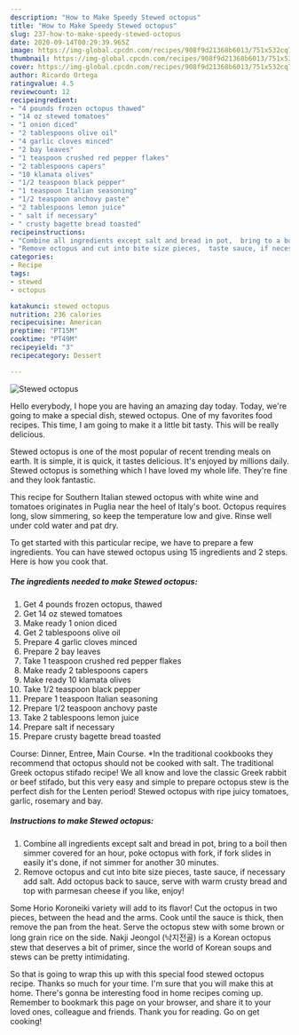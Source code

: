 ```yaml
---
description: "How to Make Speedy Stewed octopus"
title: "How to Make Speedy Stewed octopus"
slug: 237-how-to-make-speedy-stewed-octopus
date: 2020-09-14T00:29:39.965Z
image: https://img-global.cpcdn.com/recipes/908f9d21368b6013/751x532cq70/stewed-octopus-recipe-main-photo.jpg
thumbnail: https://img-global.cpcdn.com/recipes/908f9d21368b6013/751x532cq70/stewed-octopus-recipe-main-photo.jpg
cover: https://img-global.cpcdn.com/recipes/908f9d21368b6013/751x532cq70/stewed-octopus-recipe-main-photo.jpg
author: Ricardo Ortega
ratingvalue: 4.5
reviewcount: 12
recipeingredient:
- "4 pounds frozen octopus thawed"
- "14 oz stewed tomatoes"
- "1 onion diced"
- "2 tablespoons olive oil"
- "4 garlic cloves minced"
- "2 bay leaves"
- "1 teaspoon crushed red pepper flakes"
- "2 tablespoons capers"
- "10 klamata olives"
- "1/2 teaspoon black pepper"
- "1 teaspoon Italian seasoning"
- "1/2 teaspoon anchovy paste"
- "2 tablespoons lemon juice"
- " salt if necessary"
- " crusty bagette bread toasted"
recipeinstructions:
- "Combine all ingredients except salt and bread in pot,  bring to a boil then simmer covered for an hour,  poke octopus with fork,  if fork slides in easily it&#39;s done,  if not simmer for another 30 minutes."
- "Remove octopus and cut into bite size pieces,  taste sauce, if necessary add salt. Add octopus back to sauce,  serve with warm crusty bread and top with parmesan cheese if you like,  enjoy!"
categories:
- Recipe
tags:
- stewed
- octopus

katakunci: stewed octopus 
nutrition: 236 calories
recipecuisine: American
preptime: "PT15M"
cooktime: "PT49M"
recipeyield: "3"
recipecategory: Dessert

---
```



![Stewed octopus](https://img-global.cpcdn.com/recipes/908f9d21368b6013/751x532cq70/stewed-octopus-recipe-main-photo.jpg)

Hello everybody, I hope you are having an amazing day today. Today, we're going to make a special dish, stewed octopus. One of my favorites food recipes. This time, I am going to make it a little bit tasty. This will be really delicious.

Stewed octopus is one of the most popular of recent trending meals on earth. It is simple, it is quick, it tastes delicious. It's enjoyed by millions daily. Stewed octopus is something which I have loved my whole life. They're fine and they look fantastic.

This recipe for Southern Italian stewed octopus with white wine and tomatoes originates in Puglia near the heel of Italy&#39;s boot. Octopus requires long, slow simmering, so keep the temperature low and give. Rinse well under cold water and pat dry.


To get started with this particular recipe, we have to prepare a few ingredients. You can have stewed octopus using 15 ingredients and 2 steps. Here is how you cook that.

<!--inarticleads1-->

##### The ingredients needed to make Stewed octopus:

1. Get 4 pounds frozen octopus, thawed
1. Get 14 oz stewed tomatoes
1. Make ready 1 onion diced
1. Get 2 tablespoons olive oil
1. Prepare 4 garlic cloves minced
1. Prepare 2 bay leaves
1. Take 1 teaspoon crushed red pepper flakes
1. Make ready 2 tablespoons capers
1. Make ready 10 klamata olives
1. Take 1/2 teaspoon black pepper
1. Prepare 1 teaspoon Italian seasoning
1. Prepare 1/2 teaspoon anchovy paste
1. Take 2 tablespoons lemon juice
1. Prepare  salt if necessary
1. Prepare  crusty bagette bread toasted


Course: Dinner, Entree, Main Course. *In the traditional cookbooks they recommend that octopus should not be cooked with salt. The traditional Greek octopus stifado recipe! We all know and love the classic Greek rabbit or beef stifado, but this very easy and simple to prepare octopus stew is the perfect dish for the Lenten period! Stewed octopus with ripe juicy tomatoes, garlic, rosemary and bay. 

<!--inarticleads2-->

##### Instructions to make Stewed octopus:

1. Combine all ingredients except salt and bread in pot,  bring to a boil then simmer covered for an hour,  poke octopus with fork,  if fork slides in easily it&#39;s done,  if not simmer for another 30 minutes.
1. Remove octopus and cut into bite size pieces,  taste sauce, if necessary add salt. Add octopus back to sauce,  serve with warm crusty bread and top with parmesan cheese if you like,  enjoy!


Some Horio Koroneiki variety will add to its flavor! Cut the octopus in two pieces, between the head and the arms. Cook until the sauce is thick, then remove the pan from the heat. Serve the octopus stew with some brown or long grain rice on the side. Nakji Jeongol (낙지전골) is a Korean octopus stew that deserves a bit of primer, since the world of Korean soups and stews can be pretty intimidating. 

So that is going to wrap this up with this special food stewed octopus recipe. Thanks so much for your time. I'm sure that you will make this at home. There's gonna be interesting food in home recipes coming up. Remember to bookmark this page on your browser, and share it to your loved ones, colleague and friends. Thank you for reading. Go on get cooking!
